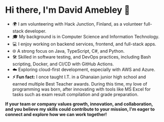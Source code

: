 
<!--
**davidamebley/davidamebley** is a ✨ _special_ ✨ repository because its `README.md` (this file) appears on your GitHub profile.

Here are some ideas to get you started:

- 🔭 I’m currently working on ...
- 🌱 I’m currently learning ...
- 👯 I’m looking to collaborate on ...
- 🤔 I’m looking for help with ...
- 💬 Ask me about ...
- 📫 How to reach me: ...
- 😄 Pronouns: ...
- ⚡ Fun fact: ...
-->
# Hi there, I'm David Amebley 👋

- 🌍 I am volunteering with Hack Junction, Finland, as a volunteer full-stack developer.
- 🎓 My background is in Computer Science and Information Technology.
- 💻 I enjoy working on backend services, frontend, and full-stack apps.
- 🌐 A strong focus on Java, TypeScript, C#, and Python.
- 🛠 Skilled in software testing, and DevOps practices, including Bash scripting, Docker, and CI/CD with GitHub Actions.
- ☁️ Exploring cloud-first development, especially with AWS and Azure.
- <b>⚡ Fun fact:</b> I once taught I.T. in a Ghanaian junior high school and earned multiple Best Teacher awards. During this time, my love of programming was born, after innovating with tools like MS Excel for tasks such as exam result compilation and grade preparation.

<b>If your team or company values growth, innovation, and collaboration, and you believe my skills could contribute to your mission, I'm eager to connect and explore how we can work together!<b/>
<!-- I once taught IT in a Ghanaian junior high school and earned multiple Best Teacher awards. The switch to programming was inspired by my self-belief and encouragement from friends, especially after innovating with tools like MS Excel for tasks like exam result compilation and grade preparation.
-->
